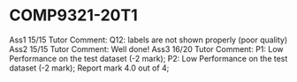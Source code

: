 # COMP9321-20T1
Ass1 15/15 Tutor Comment: Q12: labels are not shown properly (poor quality)
Ass2 15/15 Tutor Comment: Well done!
Ass3 16/20 Tutor Comment: P1: Low Performance on the test dataset (-2 mark); P2: Low Performance on the test dataset (-2 mark); Report mark 4.0 out of 4;
